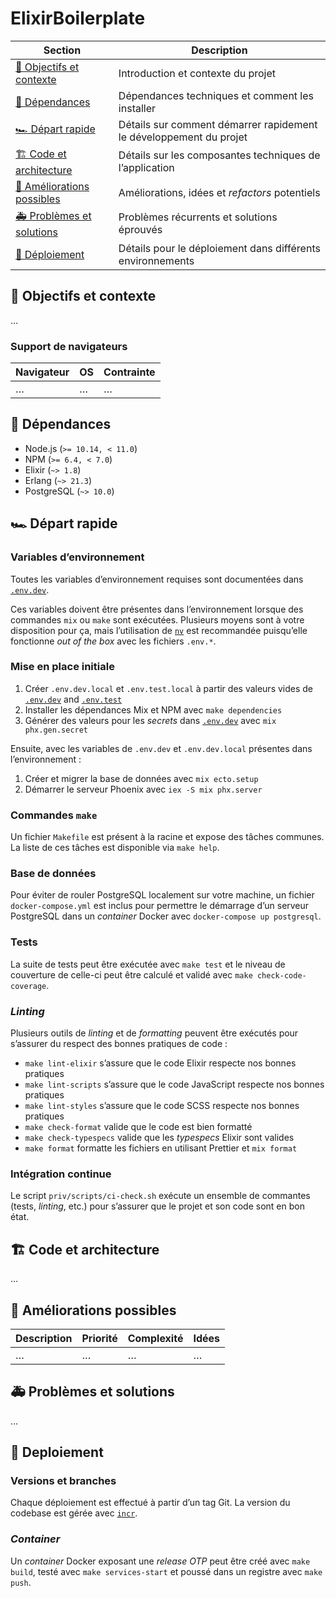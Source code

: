 # ElixirBoilerplate

| Section                                                 | Description                                                        |
| ------------------------------------------------------- | ------------------------------------------------------------------ |
| [🎯 Objectifs et contexte](#-objectifs-et-contexte)     | Introduction et contexte du projet                                 |
| [🚧 Dépendances](#-dépendances)                         | Dépendances techniques et comment les installer                    |
| [🏎 Départ rapide](#-départ-rapide)                      | Détails sur comment démarrer rapidement le développement du projet |
| [🏗 Code et architecture](#-code-et-architecture)        | Détails sur les composantes techniques de l’application            |
| [🔭 Améliorations possibles](#-améliorations-possibles) | Améliorations, idées et _refactors_ potentiels                     |
| [🚑 Problèmes et solutions](#-problèmes-et-solutions)   | Problèmes récurrents et solutions éprouvés                         |
| [🚀 Déploiement](#-deploiement)                         | Détails pour le déploiement dans différents environnements         |

## 🎯 Objectifs et contexte

…

### Support de navigateurs

| Navigateur | OS  | Contrainte |
| ---------- | --- | ---------- |
| …          | …   | …          |

## 🚧 Dépendances

- Node.js (`>= 10.14, < 11.0`)
- NPM (`>= 6.4, < 7.0`)
- Elixir (`~> 1.8`)
- Erlang (`~> 21.3`)
- PostgreSQL (`~> 10.0`)

## 🏎 Départ rapide

### Variables d’environnement

Toutes les variables d’environnement requises sont documentées dans [`.env.dev`](./.env.dev).

Ces variables doivent être présentes dans l’environnement lorsque des commandes `mix` ou `make` sont exécutées. Plusieurs moyens sont à votre disposition pour ça, mais l’utilisation de [`nv`](https://github.com/jcouture/nv) est recommandée puisqu’elle fonctionne _out of the box_ avec les fichiers `.env.*`.

### Mise en place initiale

1. Créer `.env.dev.local` et `.env.test.local` à partir des valeurs vides de [`.env.dev`](./.env.dev) and [`.env.test`](./.env.test)
2. Installer les dépendances Mix et NPM avec `make dependencies`
3. Générer des valeurs pour les _secrets_ dans [`.env.dev`](./.env.dev) avec `mix phx.gen.secret`

Ensuite, avec les variables de `.env.dev` et `.env.dev.local` présentes dans l’environnement :

1. Créer et migrer la base de données avec `mix ecto.setup`
2. Démarrer le serveur Phoenix avec `iex -S mix phx.server`

### Commandes `make`

Un fichier `Makefile` est présent à la racine et expose des tâches communes. La liste de ces tâches est disponible via `make help`.

### Base de données

Pour éviter de rouler PostgreSQL localement sur votre machine, un fichier `docker-compose.yml` est inclus pour permettre le démarrage d’un serveur PostgreSQL dans un _container_ Docker avec `docker-compose up postgresql`.

### Tests

La suite de tests peut être exécutée avec `make test` et le niveau de couverture de celle-ci peut être calculé et validé avec `make check-code-coverage`.

### _Linting_

Plusieurs outils de _linting_ et de _formatting_ peuvent être exécutés pour s’assurer du respect des bonnes pratiques de code :

- `make lint-elixir` s’assure que le code Elixir respecte nos bonnes pratiques
- `make lint-scripts` s’assure que le code JavaScript respecte nos bonnes pratiques
- `make lint-styles` s’assure que le code SCSS respecte nos bonnes pratiques
- `make check-format` valide que le code est bien formatté
- `make check-typespecs` valide que les _typespecs_ Elixir sont valides
- `make format` formatte les fichiers en utilisant Prettier et `mix format`

### Intégration continue

Le script `priv/scripts/ci-check.sh` exécute un ensemble de commantes (tests, _linting_, etc.) pour s’assurer que le projet et son code sont en bon état.

## 🏗 Code et architecture

…

## 🔭 Améliorations possibles

| Description | Priorité | Complexité | Idées |
| ----------- | -------- | ---------- | ----- |
| …           | …        | …          | …     |

## 🚑 Problèmes et solutions

…

## 🚀 Deploiement

### Versions et branches

Chaque déploiement est effectué à partir d’un tag Git. La version du codebase est gérée avec [`incr`](https://github.com/jcouture/incr).

### _Container_

Un _container_ Docker exposant une _release OTP_ peut être créé avec `make build`, testé avec `make services-start` et poussé dans un registre avec `make push`.
